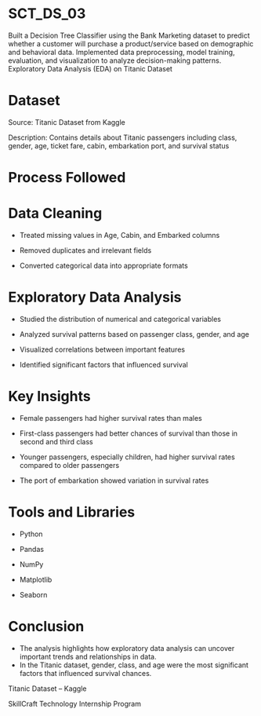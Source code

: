 # SCT_DS_03
Built a Decision Tree Classifier using the Bank Marketing dataset to predict whether a customer will purchase a product/service based on demographic and behavioral data. Implemented data preprocessing, model training, evaluation, and visualization to analyze decision-making patterns.
Exploratory Data Analysis (EDA) on Titanic Dataset

# Dataset 

Source: Titanic Dataset from Kaggle

Description: Contains details about Titanic passengers including class, gender, age, ticket fare, cabin, embarkation port, and survival status

# Process Followed 

# Data Cleaning

- Treated missing values in Age, Cabin, and Embarked columns

- Removed duplicates and irrelevant fields

- Converted categorical data into appropriate formats

# Exploratory Data Analysis

- Studied the distribution of numerical and categorical variables

- Analyzed survival patterns based on passenger class, gender, and age

- Visualized correlations between important features

- Identified significant factors that influenced survival

# Key Insights 

- Female passengers had higher survival rates than males

- First-class passengers had better chances of survival than those in second and third class

- Younger passengers, especially children, had higher survival rates compared to older passengers

- The port of embarkation showed variation in survival rates

# Tools and Libraries 

- Python

- Pandas

- NumPy

- Matplotlib

- Seaborn

# Conclusion 

- The analysis highlights how exploratory data analysis can uncover important trends and relationships in data.
- In the Titanic dataset, gender, class, and age were the most significant factors that influenced survival chances.

 
Titanic Dataset – Kaggle

SkillCraft Technology Internship Program
